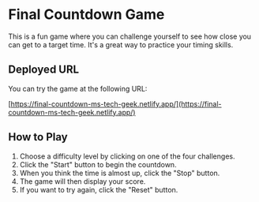 # Final Countdown Game

This is a fun game where you can challenge yourself to see how close you can get to a target time. It's a great way to practice your timing skills.

## Deployed URL

You can try the game at the following URL:

[https://final-countdown-ms-tech-geek.netlify.app/](https://final-countdown-ms-tech-geek.netlify.app/)

## How to Play

1. Choose a difficulty level by clicking on one of the four challenges.
2. Click the "Start" button to begin the countdown.
3. When you think the time is almost up, click the "Stop" button.
4. The game will then display your score.
5. If you want to try again, click the "Reset" button.

